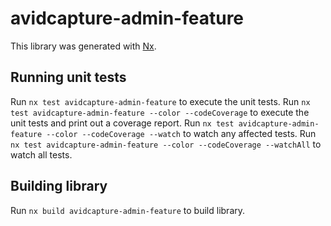 # avidcapture-admin-feature

This library was generated with [Nx](https://nx.dev).

## Running unit tests

Run `nx test avidcapture-admin-feature` to execute the unit tests.
Run `nx test avidcapture-admin-feature --color --codeCoverage` to execute the unit tests and print out a coverage report.
Run `nx test avidcapture-admin-feature --color --codeCoverage --watch` to watch any affected tests.
Run `nx test avidcapture-admin-feature --color --codeCoverage --watchAll` to watch all tests.

## Building library

Run `nx build avidcapture-admin-feature` to build library.
